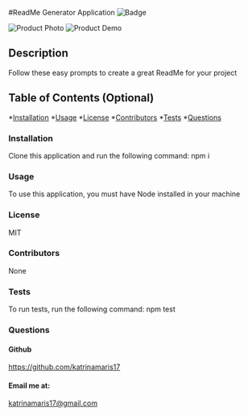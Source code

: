 
#ReadMe Generator Application
![Badge](https://img.shields.io/badge/license-MIT-blue)

![Product Photo](https://media.giphy.com/media/MY1KObVIIYAD3FcuLp/giphy.gif)
![Product Demo](https://media.giphy.com/media/UQCwjKBmAYTPp3zYAD/giphy.gif)

## Description 
  Follow these easy prompts to create a great ReadMe for your project

## Table of Contents (Optional) 

*[Installation](#installation)
*[Usage](#usage)
*[License](#license)
*[Contributors](#contributors)
*[Tests](#tests)
*[Questions](#questions)

### Installation
Clone this application and run the following command: npm i

### Usage
To use this application, you must have Node installed in your machine

### License
MIT

### Contributors
None

### Tests
To run tests, run the following command: npm test

### Questions

#### Github
https://github.com/katrinamaris17

#### Email me at:
katrinamaris17@gmail.com
